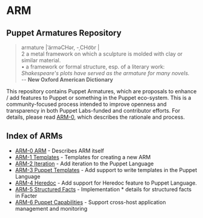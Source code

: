 ARM
===

Puppet Armatures Repository
---------------------------

<blockquote>
armature |ˈärməCHər, -ˌCHo͝or |<br />
2 a metal framework on which a sculpture is molded with clay or similar material. <br />
• a framework or formal structure, esp. of a literary work: <i>Shakespeare's plots have served as the armature for many novels.</i><br />
-- <b>New Oxford American Dictionary</b>
</blockquote>

This repository contains Puppet Armatures, which are proposals to enhance / add features to Puppet or something in the Puppet
eco-system. This is a community-focused process intended to improve openness and transparency in both Puppet Labs-funded
and contributor efforts. For details, please read [ARM-0](arm-0.arm/index.md), which describes the rationale and process.

Index of ARMs
-------------
* [ARM-0 ARM](arm-0.arm/index.md) - Describes ARM itself
* [ARM-1 Templates](arm-1.templates/templates) - Templates for creating a new ARM
* [ARM-2 Iteration](arm-2.iteration/index.md) - Add iteration to the Puppet Language
* [ARM-3 Puppet Templates](arm-3.puppet_templates/index.md) - Add support to write templates in the Puppet Language
* [ARM-4 Heredoc](arm-4.heredoc/index.md) - Add support for Heredoc feature to Puppet Language.
* [ARM-5 Structured Facts](arm-3.structured_facts/index.md) - Implementation * 
  details for structured facts in Facter
* [ARM-6 Puppet Capabilities](arm-4.capabilities/index.md) - Support cross-host application management and monitoring
